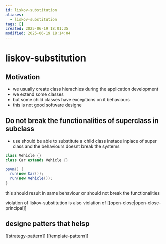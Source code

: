 ```yaml
---
id: liskov-substitution
aliases:
  - liskov-substitution
tags: []
created: 2025-06-19 18:01:35
modified: 2025-06-19 18:14:04
---
```


# liskov-substitution

## Motivation
- we usually create class hierachies during the application development
- we extend some classes 
- but some child classes have exceptions on it behaviours
- this is not good software designe

## Do not break the functionalities of superclass in subclass
- use should be able to substitute a child class instace inplace of super class and the behaviours doesnt break the systems
```java
class Vehicle {}
class Car extends Vehicle {}

psvm() {
  run(new Car());
  run(new Vehicle());
}
```
this should result in same behaviour or should not break the functionalities

violation of liskov-substitution is also violation of [[open-close|open-close-principal]]

## designe patters that helsp
[[strategy-pattern]]
[[template-pattern]]

